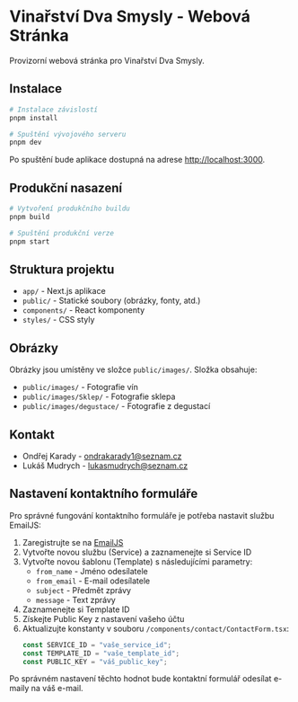 # Vinařství Dva Smysly - Webová Stránka

Provizorní webová stránka pro Vinařství Dva Smysly.

## Instalace

```bash
# Instalace závislostí
pnpm install

# Spuštění vývojového serveru
pnpm dev
```

Po spuštění bude aplikace dostupná na adrese [http://localhost:3000](http://localhost:3000).

## Produkční nasazení

```bash
# Vytvoření produkčního buildu
pnpm build

# Spuštění produkční verze
pnpm start
```

## Struktura projektu

- `app/` - Next.js aplikace
- `public/` - Statické soubory (obrázky, fonty, atd.)
- `components/` - React komponenty
- `styles/` - CSS styly

## Obrázky

Obrázky jsou umístěny ve složce `public/images/`. Složka obsahuje:

- `public/images/` - Fotografie vín
- `public/images/Sklep/` - Fotografie sklepa
- `public/images/degustace/` - Fotografie z degustací

## Kontakt

- Ondřej Karady - ondrakarady1@seznam.cz
- Lukáš Mudrych - lukasmudrych@seznam.cz

## Nastavení kontaktního formuláře

Pro správné fungování kontaktního formuláře je potřeba nastavit službu EmailJS:

1. Zaregistrujte se na [EmailJS](https://www.emailjs.com/)
2. Vytvořte novou službu (Service) a zaznamenejte si Service ID
3. Vytvořte novou šablonu (Template) s následujícími parametry:
   - `from_name` - Jméno odesílatele
   - `from_email` - E-mail odesílatele
   - `subject` - Předmět zprávy
   - `message` - Text zprávy
4. Zaznamenejte si Template ID
5. Získejte Public Key z nastavení vašeho účtu
6. Aktualizujte konstanty v souboru `/components/contact/ContactForm.tsx`:
   ```jsx
   const SERVICE_ID = "vaše_service_id"; 
   const TEMPLATE_ID = "vaše_template_id"; 
   const PUBLIC_KEY = "váš_public_key"; 
   ```

Po správném nastavení těchto hodnot bude kontaktní formulář odesílat e-maily na váš e-mail. 